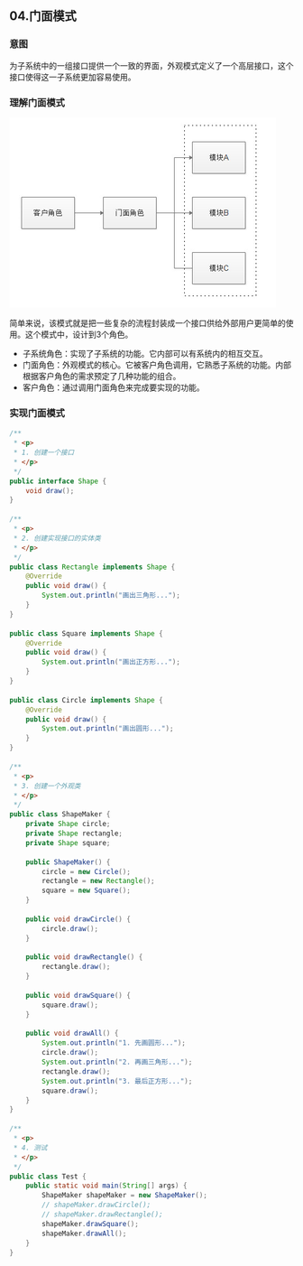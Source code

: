 ## 04.门面模式

### 意图

为子系统中的一组接口提供一个一致的界面，外观模式定义了一个高层接口，这个接口使得这一子系统更加容易使用。

### 理解门面模式
![04-门面模式.jpg](images/04-门面模式.jpg)

简单来说，该模式就是把一些复杂的流程封装成一个接口供给外部用户更简单的使用。这个模式中，设计到3个角色。

+ 子系统角色：实现了子系统的功能。它内部可以有系统内的相互交互。
+ 门面角色：外观模式的核心。它被客户角色调用，它熟悉子系统的功能。内部根据客户角色的需求预定了几种功能的组合。
+ 客户角色：通过调用门面角色来完成要实现的功能。

### 实现门面模式

```java
/**
 * <p>
 * 1. 创建一个接口
 * </p>
 */
public interface Shape {
    void draw();
}

/**
 * <p>
 * 2. 创建实现接口的实体类
 * </p>
 */
public class Rectangle implements Shape {
    @Override
    public void draw() {
        System.out.println("画出三角形...");
    }
}

public class Square implements Shape {
    @Override
    public void draw() {
        System.out.println("画出正方形...");
    }
}

public class Circle implements Shape {
    @Override
    public void draw() {
        System.out.println("画出圆形...");
    }
}

/**
 * <p>
 * 3. 创建一个外观类
 * </p>
 */
public class ShapeMaker {
    private Shape circle;
    private Shape rectangle;
    private Shape square;

    public ShapeMaker() {
        circle = new Circle();
        rectangle = new Rectangle();
        square = new Square();
    }

    public void drawCircle() {
        circle.draw();
    }

    public void drawRectangle() {
        rectangle.draw();
    }

    public void drawSquare() {
        square.draw();
    }

    public void drawAll() {
        System.out.println("1. 先画圆形...");
        circle.draw();
        System.out.println("2. 再画三角形...");
        rectangle.draw();
        System.out.println("3. 最后正方形...");
        square.draw();
    }
}

/**
 * <p>
 * 4. 测试
 * </p>
 */
public class Test {
    public static void main(String[] args) {
        ShapeMaker shapeMaker = new ShapeMaker();
        // shapeMaker.drawCircle();
        // shapeMaker.drawRectangle();
        shapeMaker.drawSquare();
        shapeMaker.drawAll();
    }
}
```